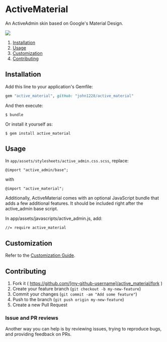 # ActiveMaterial

An ActiveAdmin skin based on Google's Material Design.

<img src="http://i.imgur.com/kDkGzYe.png">

1. [Installation](#installation)
2. [Usage](#usage)
3. [Customization](#customization)
4. [Contributing](#contributing)

## Installation

Add this line to your application's Gemfile:

```ruby
gem "active_material", github: "john1228/active_material"
```

And then execute:

```shell
$ bundle
```

Or install it yourself as:

```shell
$ gem install active_material
```

## Usage

In `app/assets/stylesheets/active_admin.css.scss`, replace:

`@import "active_admin/base";`

with

`@import "active_material";`

Additionally, ActiveMaterial comes with an optional JavaScript bundle that adds a few additional features. It should be included right after the active_admin base script.

In app/assets/javascripts/active_admin.js, add:

```
//= require active_material
```

## Customization

Refer to the [Customization Guide](./docs/customization.md).

## Contributing

1. Fork it ( https://github.com/[my-github-username]/active_material/fork )
2. Create your feature branch (`git checkout -b my-new-feature`)
3. Commit your changes (`git commit -am "Add some feature"`)
4. Push to the branch (`git push origin my-new-feature`)
5. Create a new Pull Request

### Issue and PR reviews

Another way you can help is by reviewing issues, trying to reproduce bugs, and providing feedback on PRs.
